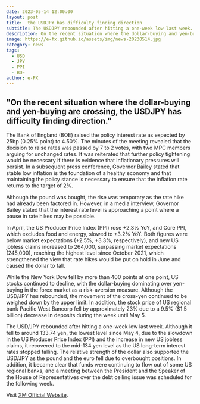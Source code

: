 ```yaml
---
date: 2023-05-14 12:00:00
layout: post
title:  the USDJPY has difficulty finding direction 
subtitle: The USDJPY rebounded after hitting a one-week low last week.
description: On the recent situation where the dollar-buying and yen-buying are crossing, the USDJPY has difficulty finding direction.
image: https://e-fx.github.io/assets/img/news-20230514.jpg
category: news
tags:
  - USD
  - JPY
  - PPI
  - BOE
author: e-FX
---
```


##  "On the recent situation where the dollar-buying and yen-buying are crossing, the USDJPY has difficulty finding direction."

The Bank of England (BOE) raised the policy interest rate as expected by 25bp (0.25% point) to 4.50%. The minutes of the meeting revealed that the decision to raise rates was passed by 7 to 2 votes, with two MPC members arguing for unchanged rates. It was reiterated that further policy tightening would be necessary if there is evidence that inflationary pressures will persist. In a subsequent press conference, Governor Bailey stated that stable low inflation is the foundation of a healthy economy and that maintaining the policy stance is necessary to ensure that the inflation rate returns to the target of 2%.

Although the pound was bought, the rise was temporary as the rate hike had already been factored in. However, in a media interview, Governor Bailey stated that the interest rate level is approaching a point where a pause in rate hikes may be possible.

In April, the US Producer Price Index (PPI) rose +2.3% YoY, and Core PPI, which excludes food and energy, slowed to +3.2% YoY. Both figures were below market expectations (+2.5%, +3.3%, respectively), and new US jobless claims increased to 264,000, surpassing market expectations (245,000), reaching the highest level since October 2021, which strengthened the view that rate hikes would be put on hold in June and caused the dollar to fall.

While the New York Dow fell by more than 400 points at one point, US stocks continued to decline, with the dollar-buying dominating over yen-buying in the forex market as a risk-aversion measure. Although the USD/JPY has rebounded, the movement of the cross-yen continued to be weighed down by the upper limit. In addition, the stock price of US regional bank Pacific West Bancorp fell by approximately 23% due to a 9.5% ($1.5 billion) decrease in deposits during the week until May 5.

The USD/JPY rebounded after hitting a one-week low last week. Although it fell to around 133.74 yen, the lowest level since May 4, due to the slowdown in the US Producer Price Index (PPI) and the increase in new US jobless claims, it recovered to the mid-134 yen level as the US long-term interest rates stopped falling. The relative strength of the dollar also supported the USD/JPY as the pound and the euro fell due to overbought positions. In addition, it became clear that funds were continuing to flow out of some US regional banks, and a meeting between the President and the Speaker of the House of Representatives over the debt ceiling issue was scheduled for the following week.




Visit [XM Official Website](https://clicks.pipaffiliates.com/c?c=550036&l=en&p=0).